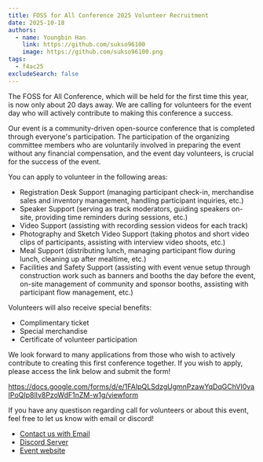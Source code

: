 ```yaml
---
title: FOSS for All Conference 2025 Volunteer Recruitment
date: 2025-10-18
authors:
  - name: Youngbin Han
    link: https://github.com/sukso96100
    image: https://github.com/sukso96100.png
tags:
  - f4ac25
excludeSearch: false
---
```


The FOSS for All Conference, which will be held for the first time this year, is now only about 20 days away. We are calling for volunteers for the event day who will actively contribute to making this conference a success.

Our event is a community-driven open-source conference that is completed through everyone's participation. The participation of the organizing committee members who are voluntarily involved in preparing the event without any financial compensation, and the event day volunteers, is crucial for the success of the event.

You can apply to volunteer in the following areas:

- Registration Desk Support (managing participant check-in, merchandise sales and inventory management, handling participant inquiries, etc.)
- Speaker Support (serving as track moderators, guiding speakers on-site, providing time reminders during sessions, etc.)
- Video Support (assisting with recording session videos for each track)
- Photography and Sketch Video Support (taking photos and short video clips of participants, assisting with interview video shoots, etc.)
- Meal Support (distributing lunch, managing participant flow during lunch, cleaning up after mealtime, etc.)
- Facilities and Safety Support (assisting with event venue setup through construction work such as banners and booths the day before the event, on-site management of community and sponsor booths, assisting with participant flow management, etc.)

Volunteers will also receive special benefits:

- Complimentary ticket
- Special merchandise
- Certificate of volunteer participation

We look forward to many applications from those who wish to actively contribute to creating this first conference together. If you wish to apply, please access the link below and submit the form!

https://docs.google.com/forms/d/e/1FAIpQLSdzgUgmnPzawYqDqGChVI0vaIPoQIp8lIv8PzoWdF1nZM-w1g/viewform

If you have any questison regarding call for volunteers or about this event, feel free to let us know with email or discord!
- [Contact us with Email](mailto:contact@fossforall.org)
- [Discord Server](https://fossforall.org/en/docs/community/)
- [Event website](https://2025.fossforall.org/en)
